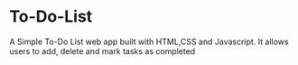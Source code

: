 # To-Do-List
A Simple To-Do List web app built with HTML,CSS and Javascript. It allows users to add, delete and mark tasks as completed
